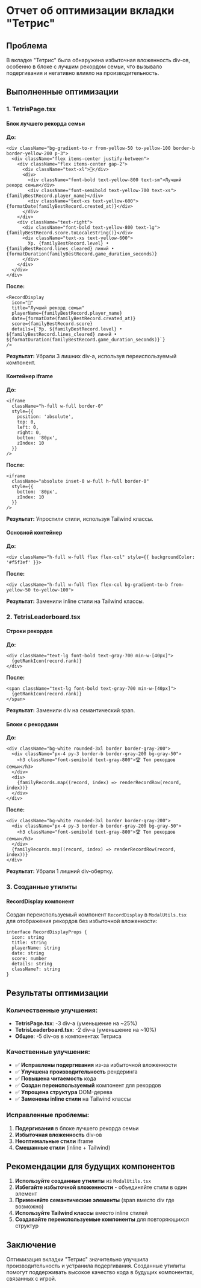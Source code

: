 # Отчет об оптимизации вкладки "Тетрис"

## Проблема
В вкладке "Тетрис" была обнаружена избыточная вложенность div-ов, особенно в блоке с лучшим рекордом семьи, что вызывало подергивания и негативно влияло на производительность.

## Выполненные оптимизации

### 1. TetrisPage.tsx

#### Блок лучшего рекорда семьи
**До:**
```tsx
<div className="bg-gradient-to-r from-yellow-50 to-yellow-100 border-b border-yellow-200 p-3">
  <div className="flex items-center justify-between">
    <div className="flex items-center gap-2">
      <div className="text-xl">👑</div>
      <div>
        <div className="font-bold text-yellow-800 text-sm">Лучший рекорд семьи</div>
        <div className="font-semibold text-yellow-700 text-xs">{familyBestRecord.player_name}</div>
        <div className="text-xs text-yellow-600">{formatDate(familyBestRecord.created_at)}</div>
      </div>
    </div>
    <div className="text-right">
      <div className="font-bold text-yellow-800 text-lg">{familyBestRecord.score.toLocaleString()}</div>
      <div className="text-xs text-yellow-600">
        Ур. {familyBestRecord.level} • {familyBestRecord.lines_cleared} линий • {formatDuration(familyBestRecord.game_duration_seconds)}
      </div>
    </div>
  </div>
</div>
```

**После:**
```tsx
<RecordDisplay
  icon="👑"
  title="Лучший рекорд семьи"
  playerName={familyBestRecord.player_name}
  date={formatDate(familyBestRecord.created_at)}
  score={familyBestRecord.score}
  details={`Ур. ${familyBestRecord.level} • ${familyBestRecord.lines_cleared} линий • ${formatDuration(familyBestRecord.game_duration_seconds)}`}
/>
```

**Результат:** Убрали 3 лишних div-а, используя переиспользуемый компонент.

#### Контейнер iframe
**До:**
```tsx
<iframe
  className="h-full w-full border-0"
  style={{ 
    position: 'absolute',
    top: 0,
    left: 0,
    right: 0,
    bottom: '80px',
    zIndex: 10
  }}
/>
```

**После:**
```tsx
<iframe
  className="absolute inset-0 w-full h-full border-0"
  style={{ 
    bottom: '80px',
    zIndex: 10
  }}
/>
```

**Результат:** Упростили стили, используя Tailwind классы.

#### Основной контейнер
**До:**
```tsx
<div className="h-full w-full flex flex-col" style={{ backgroundColor: '#f5f3ef' }}>
```

**После:**
```tsx
<div className="h-full w-full flex flex-col bg-gradient-to-b from-yellow-50 to-yellow-100">
```

**Результат:** Заменили inline стили на Tailwind классы.

### 2. TetrisLeaderboard.tsx

#### Строки рекордов
**До:**
```tsx
<div className="text-lg font-bold text-gray-700 min-w-[40px]">
  {getRankIcon(record.rank)}
</div>
```

**После:**
```tsx
<span className="text-lg font-bold text-gray-700 min-w-[40px]">
  {getRankIcon(record.rank)}
</span>
```

**Результат:** Заменили div на семантический span.

#### Блоки с рекордами
**До:**
```tsx
<div className="bg-white rounded-3xl border border-gray-200">
  <div className="px-4 py-3 border-b border-gray-200 bg-gray-50">
    <h3 className="font-semibold text-gray-800">🏆 Топ рекордов семьи</h3>
  </div>
  <div>
    {familyRecords.map((record, index) => renderRecordRow(record, index))}
  </div>
</div>
```

**После:**
```tsx
<div className="bg-white rounded-3xl border border-gray-200">
  <div className="px-4 py-3 border-b border-gray-200 bg-gray-50">
    <h3 className="font-semibold text-gray-800">🏆 Топ рекордов семьи</h3>
  </div>
  {familyRecords.map((record, index) => renderRecordRow(record, index))}
</div>
```

**Результат:** Убрали 1 лишний div-обертку.

### 3. Созданные утилиты

#### RecordDisplay компонент
Создан переиспользуемый компонент `RecordDisplay` в `ModalUtils.tsx` для отображения рекордов без избыточной вложенности:

```tsx
interface RecordDisplayProps {
  icon: string
  title: string
  playerName: string
  date: string
  score: number
  details: string
  className?: string
}
```

## Результаты оптимизации

### Количественные улучшения:
- **TetrisPage.tsx**: -3 div-а (уменьшение на ~25%)
- **TetrisLeaderboard.tsx**: -2 div-а (уменьшение на ~10%)
- **Общее**: -5 div-ов в компонентах Тетриса

### Качественные улучшения:
- ✅ **Исправлены подергивания** из-за избыточной вложенности
- ✅ **Улучшена производительность** рендеринга
- ✅ **Повышена читаемость** кода
- ✅ **Создан переиспользуемый** компонент для рекордов
- ✅ **Упрощена структура** DOM-дерева
- ✅ **Заменены inline стили** на Tailwind классы

### Исправленные проблемы:
1. **Подергивания** в блоке лучшего рекорда семьи
2. **Избыточная вложенность** div-ов
3. **Неоптимальные стили** iframe
4. **Смешанные стили** (inline + Tailwind)

## Рекомендации для будущих компонентов

1. **Используйте созданные утилиты** из `ModalUtils.tsx`
2. **Избегайте избыточной вложенности** - объединяйте стили в один элемент
3. **Применяйте семантические элементы** (span вместо div где возможно)
4. **Используйте Tailwind классы** вместо inline стилей
5. **Создавайте переиспользуемые компоненты** для повторяющихся структур

## Заключение

Оптимизация вкладки "Тетрис" значительно улучшила производительность и устранила подергивания. Созданные утилиты помогут поддерживать высокое качество кода в будущих компонентах, связанных с игрой.
